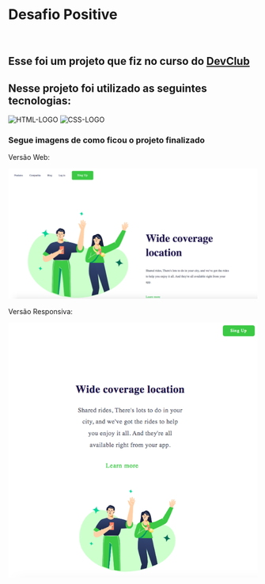 <h1>Desafio Positive</h1>
<br>
<h2>Esse foi um projeto que fiz no curso do <a href="https://rodolfomori.com.br/devclub">DevClub</a> </h2>
<h2>Nesse projeto foi utilizado as seguintes tecnologias:</h2>
<img src="https://img.shields.io/badge/HTML5-E34F26?style=for-the-badge&logo=html5&logoColor=white" alt="HTML-LOGO">
<img src="https://img.shields.io/badge/CSS3-1572B6?style=for-the-badge&logo=css3&logoColor=white" alt="CSS-LOGO">
<h3>Segue imagens de como ficou o projeto finalizado</h3>
<p>Versão Web: </p>
<img src="https://github.com/cotelesse/Positive/blob/master/img/Positive-web.png?raw=true" max-width=75% >
<br>
<p>Versão Responsiva: </p>
<img src="https://github.com/cotelesse/Positive/blob/master/img/Positive-responsivel.png?raw=true" max-width=75% >
